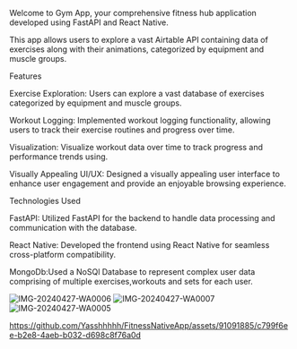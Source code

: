 Welcome to Gym App, your comprehensive fitness hub application developed using FastAPI and React Native. 

This app allows users to explore a vast Airtable API containing data of exercises along with their animations, categorized by equipment and muscle groups.

Features

Exercise Exploration: Users can explore a vast database of exercises categorized by equipment and muscle groups.

Workout Logging: Implemented workout logging functionality, allowing users to track their exercise routines and progress over time.

Visualization: Visualize workout data over time to track progress and performance trends using.

Visually Appealing UI/UX: Designed a visually appealing user interface to enhance user engagement and provide an enjoyable browsing experience.

Technologies Used

FastAPI: Utilized FastAPI for the backend to handle data processing and communication with the database.

React Native: Developed the frontend using React Native for seamless cross-platform compatibility.

MongoDb:Used a NoSQl Database to represent complex user data comprising of multiple exercises,workouts and sets for each user.


![IMG-20240427-WA0006](https://github.com/Yasshhhhh/FitnessNativeApp/assets/91091885/a03ded51-f2b7-46aa-91e1-05742cf1f311)
![IMG-20240427-WA0007](https://github.com/Yasshhhhh/FitnessNativeApp/assets/91091885/636966d2-f5bc-42b0-80ae-bb7d153e40fd)
![IMG-20240427-WA0005](https://github.com/Yasshhhhh/FitnessNativeApp/assets/91091885/48e940d6-b4f1-4e70-b787-c519ef75a817)



https://github.com/Yasshhhhh/FitnessNativeApp/assets/91091885/c799f6ee-b2e8-4aeb-b032-d698c8f76a0d



